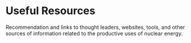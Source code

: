 # Useful Resources

Recommendation and links to thought leaders, websites, tools, and other sources of information related to the productive uses of nuclear energy.
